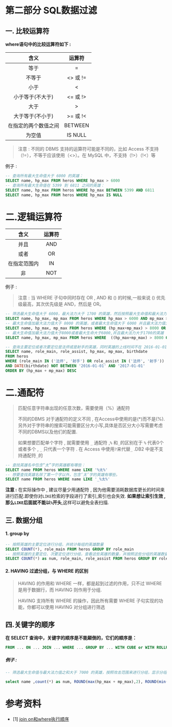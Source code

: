 # 第二部分 SQL数据过滤



## 一. 比较运算符 

**where语句中的比较运算符如下 :** 

|         含义         |  运算符  |
| :------------------: | :------: |
|         等于         |    =     |
|        不等于        | <> 或 != |
|         小于         |    <     |
|   小于等于(不大于)   | <= 或 !> |
|         大于         |    >     |
|   大于等于(不小于)   | >= 或 !< |
| 在指定的两个数值之间 | BETWEEN  |
|        为空值        | IS NULL  |

>  注意  :  不同的 DBMS 支持的运算符可能是不同的，比如 Access 不支持（!=），不等于应该使用（<>）。在 MySQL 中，不支持（!>）（!<）等 

例子 : 

```sql
-- 查询所有最大生命值大于 6000 的英雄：
SELECT name, hp_max FROM heros WHERE hp_max > 6000
-- 查询所有最大生命值在 5399 到 6811 之间的英雄：
SELECT name, hp_max FROM heros WHERE hp_max BETWEEN 5399 AND 6811
SELECT name, hp_max FROM heros WHERE hp_max IS NULL
```


# 二.逻辑运算符

|     含义     | 运算符 |
| :----------: | :----: |
|     并且     |  AND   |
|     或者     |   OR   |
| 在指定范围内 |   IN   |
|      非      |  NOT   |

例子 : 
> 注意 : 当 WHERE 子句中同时存在 OR , AND 和 () 的时候,一般来说 () 优先级最高，其次优先级是 AND，然后是 OR。

```sql
-- 筛选最大生命值大于 6000，最大法力大于 1700 的英雄，然后按照最大生命值和最大法力值之和从高到低进行排序。
SELECT name, hp_max, mp_max FROM heros WHERE hp_max > 6000 AND mp_max > 1700 ORDER BY (hp_max+mp_max) DESC
-- 最大生命值加最大法力值大于 8000 的英雄，或者最大生命值大于 6000 并且最大法力值大于 1700 的英雄。
SELECT name, hp_max, mp_max FROM heros WHERE (hp_max+mp_max) > 8000 OR hp_max > 6000 AND mp_max > 1700 ORDER BY (hp_max+mp_max) DESC;
-- 最大生命值加最大法力值大于8000或者最大生命大于6000,并且最大法力大于1700的英雄
SELECT name, hp_max, mp_max FROM heros WHERE  ((hp_max+mp_max) > 8000 OR hp_max > 6000)  AND mp_max > 1700 ORDER BY (hp_max+mp_max) DESC
```

```sql
-- 查询主要定位或者次要定位是法师或是射手的英雄，同时英雄的上线时间不在 2016-01-01 到 2017-01-01 之间
SELECT name, role_main, role_assist, hp_max, mp_max, birthdate
FROM heros 
WHERE (role_main IN ('法师', '射手') OR role_assist IN ('法师', '射手')) 
AND DATE(birthdate) NOT BETWEEN '2016-01-01' AND '2017-01-01'
ORDER BY (hp_max + mp_max) DESC
```

# 二.通配符
> 匹配任意字符串出现的任意次数，需要使用（%）通配符
>
> 不同的DBMS 对于通配符的定义不同 , 在Access中使用的是(*)而不是(%).另外对于字符串的搜索可能需要区分大小写,具体是否区分大小写需要考虑不同的DBMS以及他们的配置.
>
> 如果想要匹配单个字符 , 就需要使用 `_` 通配符 ,`%` 和`_`的区别在于 `%` 代表0个或者多个 , `_` 只代表一个字符 . 在 Access 中使用`?`来代替`_` .DB2 中是不支持通配符`_`的
```sql
-- 查找英雄名中包含“太”字的英雄都有哪些：
SELECT name FROM heros WHERE name LIKE '%太%'
-- 想要查找英雄名除了第一个字以外，包含‘太’字的英雄有哪些。
SELECT name FROM heros WHERE name LIKE '_%太%'
```

**注意 :** 在实际操作中 , 建议尽量少用通配符 , 因为他需要消耗数据库更长的时间来进行匹配.即使你对`LIKE`检索的字段进行了索引,索引也会失效. **如果想让索引生效 , 那么`LIKE`后面就不能以`%`开头**,这样可以避免全表扫描. 



## 三. 数据分组

#### 1. group by
```sql
-- 按照英雄的主要定位进行分组，并统计每组的英雄数量
SELECT COUNT(*), role_main FROM heros GROUP BY role_main
-- 按照英雄的主要定位、次要定位进行分组，查看这些英雄的数量，并按照这些分组的英雄数量从高到低进行排序
SELECT COUNT(*) as num, role_main, role_assist FROM heros GROUP BY role_main, role_assist ORDER BY num DESC
```
#### 2. HAVING 过滤分组，与 WHERE 的区别
> HAVING 的作用和 WHERE 一样，都是起到过滤的作用，只不过 WHERE 是用于数据行，而 HAVING 则作用于分组.
>
>  HAVING 支持所有 WHERE 的操作，因此所有需要 WHERE 子句实现的功能，你都可以使用 HAVING 对分组进行筛选 



## 四.关键字的顺序

 **在 SELECT 查询中，关键字的顺序是不能颠倒的，它们的顺序是：** 

```sql
FROM ... ON ... JOIN ... WHERE ... GROUP BY ... WITH CUBE or WITH ROLLUP ... HAVING ... SELECT ... DISTINCT ... ORDER BY ... TOP ...
```

##### 例子 : 

```sql
-- 筛选最大生命值与最大法力值之和大于 7000 的英雄，按照攻击范围来进行分组，显示分组的英雄数量，以及分组英雄的最大生命值与法力值之和的平均值、最大值和最小值，并按照分组英雄数从高到低进行排序，其中聚集函数的结果包括小数点后两位。

select name ,count(*) as num, ROUND(max(hp_max + mp_max),2), ROUND(min(hp_max + mp_max),2),ROUND(avg(hp_max + mp_max),2) from heros where (hp_max + mp_max) > 7000 GROUP BY attack_range order by num desc
```



# 参考资料

- [1] [join on和where执行顺序](https://blog.csdn.net/bobozai86/article/details/86689054)